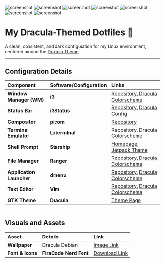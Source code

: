![screenshot](https://github.com/6aru/i3wm-Dracula/blob/main/assets/i3-Dracula%20Shots/Screenshot-20250930T111537.png)
![screenshot](https://github.com/6aru/i3wm-Dracula/blob/main/assets/i3-Dracula%20Shots/Screenshot-20250930T111558.png)
![screenshot](https://github.com/6aru/i3wm-Dracula/blob/main/assets/i3-Dracula%20Shots/Screenshot-20250930T112432.png)
![screenshot](https://github.com/6aru/i3wm-Dracula/blob/main/assets/i3-Dracula%20Shots/Screenshot-20250930T111639.png)
![screenshot](https://github.com/6aru/i3wm-Dracula/blob/main/assets/i3-Dracula%20Shots/Screenshot-20250930T111802.png)
![screenshot](https://github.com/6aru/i3wm-Dracula/blob/main/assets/i3-Dracula%20Shots/Screenshot-20250930T111959.png)
![screenshot](https://github.com/6aru/i3wm-Dracula/blob/main/assets/i3-Dracula%20Shots/Screenshot-20250930T112148.png)

# My Dracula-Themed Dotfiles 🧛

A clean, consistent, and dark configuration for my Linux environment, centered around the [Dracula Theme](https://draculatheme.com/).

---

## Configuration Details

| Component | Software/Configuration | Links |
| :--- | :--- | :--- |
| **Window Manager (WM)** | **i3** | [Repository](https://github.com/i3/i3), [Dracula Colorscheme](https://github.com/dracula/i3) |
| **Status Bar** | **i3Status** | [Repository](https://github.com/i3/i3status), [Dracula Config](https://github.com/dracula/i3/tree/master/.config/i3status) |
| **Compositor** | **picom** | [Repository](https://github.com/yshui/picom) |
| **Terminal Emulator** | **Lxterminal** | [Repository](https://github.com/lxde/lxterminal), [Dracula Colorscheme](https://github.com/dracula/lxterminal) |
| **Shell Prompt** | **Starship** | [Homepage](https://starship.rs/), [Jetpack Theme](https://starship.rs/presets/jetpack) |
| **File Manager** | **Ranger** | [Repository](https://github.com/ranger/ranger), [Dracula Colorscheme](https://draculatheme.com/ranger) |
| **Application Launcher** | **dmenu** | [Repository](https://github.com/stilvoid/dmenu), [Dracula Colorscheme](https://github.com/dracula/dmenu) |
| **Text Editor** | **Vim** | [Repository](https://github.com/vim/vim), [Dracula Colorscheme](https://draculatheme.com/vim) |
| **GTK Theme** | **Dracula** | [Theme Page](https://draculatheme.com/gtk) |

---

## Visuals and Assets

| Asset | Details | Link |
| :--- | :--- | :--- |
| **Wallpaper** | Dracula Debian | [Image Link](https://github.com/dracula/wallpaper/blob/master/first-collection/debian.png) |
| **Font & Icons** | **FiraCode Nerd Font** | [Download Link](https://github.com/ryanoasis/nerd-fonts/releases/download/v3.4.0/FiraCode.zip) |

